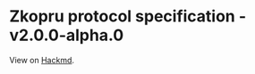 # Zkopru protocol specification - v2.0.0-alpha.0

View on [Hackmd](https://hackmd.io/QXW6DIAaRWamPl5qY55V9A?view).
